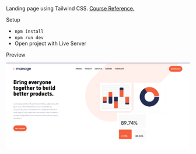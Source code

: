 Landing page using Tailwind CSS. [Course Reference.](https://www.youtube.com/watch?v=dFgzHOX84xQ)

Setup

- `npm install`
- `npm run dev`
- Open project with Live Server

Preview

![Preview](preview.png)
